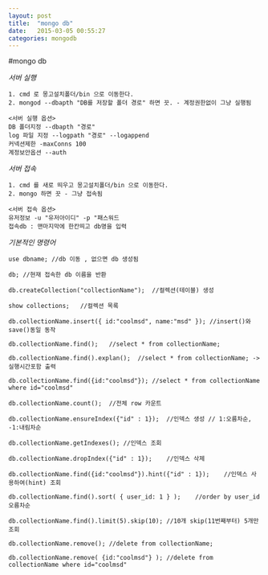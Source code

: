 ```yaml
---
layout: post
title:  "mongo db"
date:   2015-03-05 00:55:27
categories: mongodb
---
```

#mongo db

*서버 실행*

	1. cmd 로 몽고설치폴더/bin 으로 이동한다.
	2. mongod --dbapth "DB를 저장할 폴더 경로" 하면 끗. - 계정권한없이 그냥 실행됨

	<서버 실행 옵션>
	DB 폴더지정 --dbapth "경로"
	log 파일 지정 --logpath "경로" --logappend
	커넥션제한 -maxConns 100
	계정보안옵션 --auth

*서버 접속*

	1. cmd 를 새로 띄우고 몽고설치폴더/bin 으로 이동한다.
	2. mongo 하면 끗 - 그냥 접속됨
	
	<서버 접속 옵션>
	유저정보 -u "유저아이디" -p "패스워드
	접속db : 맨마지막에 한칸띄고 db명을 입력


*기본적인 명령어*

	use dbname;	//db 이동 , 없으면 db 생성됨

	db;	//현재 접속한 db 이름을 반환

	db.createCollection("collectionName");	//컬렉션(테이블) 생성

	show collections;	//컬렉션 목록

	db.collectionName.insert({ id:"coolmsd", name:"msd" });	//insert()와 save()동일 동작

	db.collectionName.find();	//select * from collectionName;

	db.collectionName.find().explan();	//select * from collectionName; -> 실행시간포함 출력

	db.collectionName.find({id:"coolmsd"});	//select * from collectionName where id="coolmsd"

	db.collectionName.count();	//전체 row 카운트

	db.collectionName.ensureIndex({"id" : 1});	//인덱스 생성 // 1:오름차순, -1:내림차순

	db.collectionName.getIndexes();	//인덱스 조회

	db.collectionName.dropIndex({"id" : 1});	//인덱스 삭제

	db.collectionName.find({id:"coolmsd"}).hint({"id" : 1});	//인덱스 사용하여(hint) 조회

	db.collectionName.find().sort( { user_id: 1 } );	//order by user_id 오름차순

	db.collectionName.find().limit(5).skip(10);	//10개 skip(11번째부터) 5개만 조회

	db.collectionName.remove(); //delete from collectionName;

	db.collectionName.remove( {id:"coolmsd"} );	//delete from collectionName where id="coolmsd"